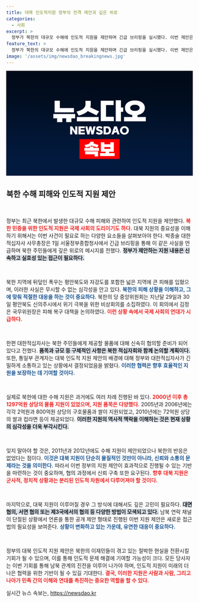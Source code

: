 ```yaml
---
title: 대북 인도적지원 정부의 전격 제안과 깊은 위로
categories:
  - 사회
excerpt: >
  정부가 북한의 대규모 수해에 인도적 지원을 제안하며 긴급 브리핑을 실시했다. 이번 제안은 동포애와 인도주의 차원에서 이루어진 것으로, 구체적 지원 내용은 북한과 협의 중이다.
feature_text: >
  정부가 북한의 대규모 수해에 인도적 지원을 제안하며 긴급 브리핑을 실시했다. 이번 제안은 동포애와 인도주의 차원에서 이루어진 것으로, 구체적 지원 내용은 북한과 협의 중이다.
image: '/assets/img/newsdao_breakingnews.jpg'
---
```


<p><img src="/assets/img/newsdao_breakingnews.jpg" alt="koreaapp 속보" /></p>

<h2 data-ke-size="size26">북한 수해 피해와 인도적 지원 제안</h2>

<p data-ke-size="size16">&nbsp;</p>

<p>정부는 최근 북한에서 발생한 대규모 수해 피해와 관련하여 인도적 지원을 제안했다. <b><span style="color: #ee2323;">북한 민중을 위한 인도적 지원은 국제 사회의 도리이기도 하다.</span></b> 대북 지원의 중요성을 이해하기 위해서는 이번 사건이 필요로 하는 다양한 요소들을 살펴보아야 한다. 박종술 대한적십자사 사무총장은 1일 서울정부종합청사에서 긴급 브리핑을 통해 이 같은 사실을 언급하며 북한 주민들에게 깊은 위로의 메시지를 전했다. <b><span style="background-color: #21538527;">정부가 제안하는 지원 내용은 신속하고 실효성 있는 접근이 필요하다.</span></b></p>

<p data-ke-size="size16">&nbsp;</p>

<p>북한 지역에 뒤덮인 폭우는 평안북도와 자강도를 포함한 넓은 지역에 큰 피해를 입혔으며, 이러한 사실은 무시할 수 없는 심각성을 안고 있다. <b><span style="color: #1a5490;">북한의 피해 상황을 이해하고, 그에 맞춰 적절한 대응을 하는 것이 중요하다.</span></b> 북한의 당 중앙위원회는 지난달 29일과 30일 평안북도 신의주시에서 위기 극복을 위한 비상회의를 소집하였다. 이 회의에서 김정은 국무위원장은 피해 복구 대책을 논의하였다. <b><span style="color: #ee2323;">이런 상황 속에서 국제 사회의 연대가 시급하다.</span></b></p>

<p data-ke-size="size16">&nbsp;</p>

<p>한편 대한적십자사는 북한 주민들에게 제공할 물품에 대해 신속히 협의할 준비가 되어 있다고 전했다. <b><span style="background-color: #21538527;">품목과 규모 등 구체적인 사항은 북한 적십자회와 함께 논의할 계획이다.</span></b> 또한, 통일부 관계자는 대북 인도적 지원 제안의 배경에 대해 정부와 대한적십자사가 긴밀하게 소통하고 있는 상황에서 결정되었음을 밝혔다. <b><span style="color: #1a5490;">이러한 협력은 향후 효율적인 지원을 보장하는 데 기여할 것이다.</span></b></p>

<p data-ke-size="size16">&nbsp;</p>

<p>실제로 북한에 대한 수해 지원은 과거에도 여러 차례 진행된 바 있다. <b><span style="color: #ee2323;">2000년 이후 총 1297억원 상당의 물품 지원이 있었으며, 지원 품목은 다양했다.</span></b> 2005년과 2006년에는 각각 2억원과 800억원 상당의 구호물품과 쌀이 지원되었고, 2010년에는 72억원 상당의 쌀과 컵라면 등이 제공되었다. <b><span style="background-color: #21538527;">이러한 지원의 역사적 맥락을 이해하는 것은 현재 상황의 심각성을 더욱 부각시킨다.</span></b></p>

<p data-ke-size="size16">&nbsp;</p>

<p>잊지 말아야 할 것은, 2011년과 2012년에도 수해 지원이 제안되었으나 북한의 반응은 없었다는 점이다. <b><span style="color: #1a5490;">이것은 대북 지원이 단순히 물질적인 것만이 아니라, 신뢰와 소통의 문제라는 것을 의미한다.</span></b> 따라서 이번 정부의 지원 제안이 효과적으로 진행될 수 있는 기반을 마련하는 것이 중요하며, 협의 과정에서 신뢰 구축 또한 요구된다. <b><span style="color: #ee2323;">향후 대북 지원은 군사적, 정치적 상황과는 분리된 인도적 차원에서 다루어져야 할 것이다.</span></b></p>

<p data-ke-size="size16">&nbsp;</p>

<p>마지막으로, 대북 지원이 이루어질 경우 그 방식에 대해서도 깊은 고민이 필요하다. <b><span style="background-color: #21538527;">대면 협의, 서면 협의 또는 제3국에서의 협의 등 다양한 방법이 모색되고 있다.</span></b> 남북 연락 채널이 단절된 상황에서 언론을 통한 공개 제안 형태로 진행된 이번 지원 제안은 새로운 접근법의 필요성을 보여준다. <b><span style="color: #1a5490;">상황이 변화하고 있는 가운데, 유연한 대응이 중요하다.</span></b></p>

<p data-ke-size="size16">&nbsp;</p>

<p>정부의 대북 인도적 지원 제안은 북한의 이재민들이 겪고 있는 절박한 현실을 전환시킬 기회가 될 수 있으며, 이를 통해 인도적 문제 해결에 기여할 가능성이 크다. 모든 당사자는 이번 기회를 통해 남북 관계의 진전을 이루어 나가야 하며, 인도적 지원이 미래의 더 나은 협력을 위한 기반이 될 수 있길 기대한다. <b><span style="color: #ee2323;">결국, 이러한 지원은 사람과 사람, 그리고 나아가 민족 간의 이해와 연대를 촉진하는 중요한 역할을 할 수 있다.</span></b></p>
실시간 뉴스 속보는, <a href="https://newsdao.kr" rel="dofollow">https://newsdao.kr</a>


